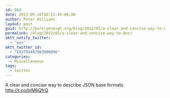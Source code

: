 ```yaml
---
id: 664
date: 2012-05-16T10:11:45-06:00
author: Peter Williams
layout: post
guid: http://barelyenough.org/blog/2012/05/a-clear-and-concise-way-to-des/
permalink: /blog/2012/05/a-clear-and-concise-way-to-des/
aktt_notify_twitter:
  - 'yes'
aktt_twitter_id:
  - "202793467963908096"
categories:
  - Miscellaneous
tags:
  - twitter
---
```

A clear and concise way to describe JSON base formats <a href="http://t.co/bjM6QfrQ" rel="nofollow">http://t.co/bjM6QfrQ</a>